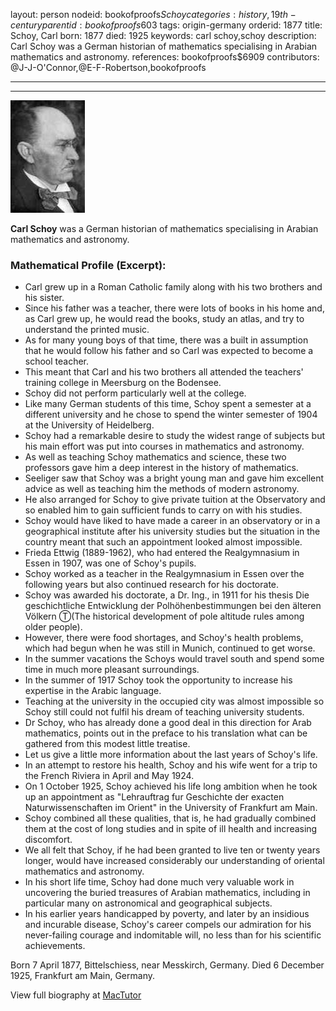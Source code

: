 layout: person
nodeid: bookofproofs$Schoy
categories: history,19th-century
parentid: bookofproofs$603
tags: origin-germany
orderid: 1877
title: Schoy, Carl
born: 1877
died: 1925
keywords: carl schoy,schoy
description: Carl Schoy was a German historian of mathematics specialising in Arabian mathematics and astronomy.
references: bookofproofs$6909
contributors: @J-J-O'Connor,@E-F-Robertson,bookofproofs

---



---

![Schoy.jpg](https://github.com/bookofproofs/bookofproofs.github.io/blob/main/_sources/_assets/images/portraits/Schoy.jpg?raw=true)

**Carl Schoy** was a German historian of mathematics specialising in Arabian mathematics and astronomy.

### Mathematical Profile (Excerpt):
* Carl grew up in a Roman Catholic family along with his two brothers and his sister.
* Since his father was a teacher, there were lots of books in his home and, as Carl grew up, he would read the books, study an atlas, and try to understand the printed music.
* As for many young boys of that time, there was a built in assumption that he would follow his father and so Carl was expected to become a school teacher.
* This meant that Carl and his two brothers all attended the teachers' training college in Meersburg on the Bodensee.
* Schoy did not perform particularly well at the college.
* Like many German students of this time, Schoy spent a semester at a different university and he chose to spend the winter semester of 1904 at the University of Heidelberg.
* Schoy had a remarkable desire to study the widest range of subjects but his main effort was put into courses in mathematics and astronomy.
* As well as teaching Schoy mathematics and science, these two professors gave him a deep interest in the history of mathematics.
* Seeliger saw that Schoy was a bright young man and gave him excellent advice as well as teaching him the methods of modern astronomy.
* He also arranged for Schoy to give private tuition at the Observatory and so enabled him to gain sufficient funds to carry on with his studies.
* Schoy would have liked to have made a career in an observatory or in a geographical institute after his university studies but the situation in the country meant that such an appointment looked almost impossible.
* Frieda Ettwig (1889-1962), who had entered the Realgymnasium in Essen in 1907, was one of Schoy's pupils.
* Schoy worked as a teacher in the Realgymnasium in Essen over the following years but also continued research for his doctorate.
* Schoy was awarded his doctorate, a Dr. Ing., in 1911 for his thesis Die geschichtliche Entwicklung der Polhöhenbestimmungen bei den älteren Völkern Ⓣ(The historical development of pole altitude rules among older people).
* However, there were food shortages, and Schoy's health problems, which had begun when he was still in Munich, continued to get worse.
* In the summer vacations the Schoys would travel south and spend some time in much more pleasant surroundings.
* In the summer of 1917 Schoy took the opportunity to increase his expertise in the Arabic language.
* Teaching at the university in the occupied city was almost impossible so Schoy still could not fulfil his dream of teaching university students.
* Dr Schoy, who has already done a good deal in this direction for Arab mathematics, points out in the preface to his translation what can be gathered from this modest little treatise.
* Let us give a little more information about the last years of Schoy's life.
* In an attempt to restore his health, Schoy and his wife went for a trip to the French Riviera in April and May 1924.
* On 1 October 1925, Schoy achieved his life long ambition when he took up an appointment as "Lehrauftrag fur Geschichte der exacten Naturwissenschaften im Orient" in the University of Frankfurt am Main.
* Schoy combined all these qualities, that is, he had gradually combined them at the cost of long studies and in spite of ill health and increasing discomfort.
* We all felt that Schoy, if he had been granted to live ten or twenty years longer, would have increased considerably our understanding of oriental mathematics and astronomy.
* In his short life time, Schoy had done much very valuable work in uncovering the buried treasures of Arabian mathematics, including in particular many on astronomical and geographical subjects.
* In his earlier years handicapped by poverty, and later by an insidious and incurable disease, Schoy's career compels our admiration for his never-failing courage and indomitable will, no less than for his scientific achievements.

Born 7 April 1877, Bittelschiess, near Messkirch, Germany. Died 6 December 1925, Frankfurt am Main, Germany.

View full biography at [MacTutor](https://mathshistory.st-andrews.ac.uk/Biographies/Schoy/)
